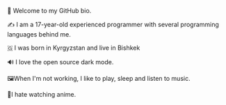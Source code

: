 👋 Welcome to my GitHub bio.

✍️ I am a 17-year-old experienced programmer with several programming languages ​​behind me.

🇬 I was born in Kyrgyzstan and live in Bishkek

🔊 I love the open source dark mode.

🖼️When I'm not working, I like to play, sleep and listen to music.

🤫I hate watching anime.

<!---
Cronston/Cronston is a ✨ special ✨ repository because its `README.md` (this file) appears on your GitHub profile.
You can click the Preview link to take a look at your changes.
--->
